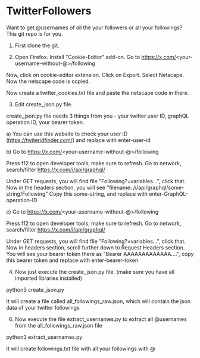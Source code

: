 # TwitterFollowers
Want to get @usernames of all the your followers or all your followings? This git repo is for you. 

1. First clone the git. 

2. Open Firefox. Install "Cookie-Editor" add-on.
Go to https://x.com/<your-username-without-@>/following
  
Now, click on cookie-editor extension. Click on Export. Select Netscape. Now the netscape code is copied.
  
Now create a twitter_cookies.txt file and paste the netscape code in there.
  

3. Edit create_json.py file.
 
create_json.py file needs 3 things from you - your twitter user ID, graphQL operation ID, your bearer token.

a) You can use this website to check your user ID (https://twiteridfinder.com/) and replace with enter-user-id 

b) Go to https://x.com/<your-username-without-@>/following

Press f12 to open developer tools, make sure to refresh.
Go to network, search/filter https://x.com/i/api/graphql/

Under GET requests, you will find file "Following?=variables...", click that.
Now in the headers section, you will see "filename: /i/api/graphql/some-string/Following"
Copy this some-string, and replace with enter-GraphQL-operation-ID

c) Go to https://x.com/<your-username-without-@>/following

Press f12 to open developer tools, make sure to refresh.
Go to network, search/filter https://x.com/i/api/graphql/

Under GET requests, you will find file "Following?=variables...", click that.
Now in headers section, scroll further down to Request Headers section.
You will see your bearer token there as "Bearer AAAAAAAAAAAAA....", copy this bearer token and replace with enter-bearer-token

4. Now just execute the create_json.py file. (make sure you have all imported libraries installed)
 
python3 create_json.py

It will create a file called all_followings_raw.json, which will contain the json data of your twitter followings

6. Now execute the file extract_usernames.py to extract all @usernames from the all_followings_raw.json file
 
python3 extract_usernames.py 

It will create followings.txt file with all your followings with @
